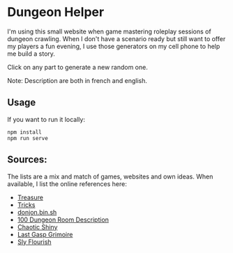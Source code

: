 # Dungeon Helper

I'm using this small website when game mastering roleplay sessions of dungeon
crawling. When I don't have a scenario ready but still want to offer my players
a fun evening, I use those generators on my cell phone to help me build a story.

Click on any part to generate a new random one.

Note: Description are both in french and english.

## Usage

If you want to run it locally:

```
npm install
npm run serve
```

## Sources:

The lists are a mix and match of games, websites and own ideas. When
available, I list the online references here:

- [Treasure](http://angband.oook.cz/steamband/Treasure.pdf)
- [Tricks](http://angband.oook.cz/steamband/Tricks.pdf)
- [donjon.bin.sh](https://donjon.bin.sh/)
- [100 Dungeon Room Description](http://archive.wizards.com/default.asp?x=dnd/ru/20051026a&page=2)
- [Chaotic Shiny](http://chaoticshiny.com/)
- [Last Gasp Grimoire](http://www.lastgaspgrimoire.com/generators/the-seventh-order-of-the-random-generator/)
- [Sly Flourish](http://slyflourish.com/)
